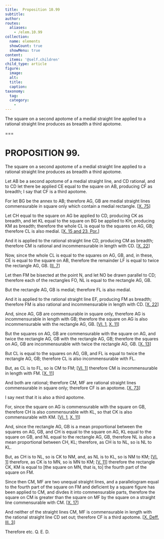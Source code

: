 ```yaml
---
title:  Proposition 10.99
subtitle: 
author:
routes:
  aliases:
    - /elem.10.99
collection:
  name: elements
  showCount: true
  showMenu: true
content:
  items: '@self.children'
child_type: article
figure:
  image:
  alt:
  title:
  caption:
taxonomy:
  tag:
  category:
    - 
---
```


<p><hi rend="ital">The square on a second apotome of a medial straight line applied to a rational straight line produces as breadth a third apotome</hi>. </p>

===

<h1>PROPOSITION 99.</h1>
<p><span class="ital">The square on a second apotome of a medial straight line applied to a rational straight line produces as breadth a third apotome</span>. </p>

<p>Let <span class="ital">AB</span> be a second apotome of a medial straight line, and <span class="ital">CD</span> rational, and to <span class="ital">CD</span> let there be applied <span class="ital">CE</span> equal to the square on <span class="ital">AB</span>, producing <span class="ital">CF</span> as breadth; I say that <span class="ital">CF</span> is a third apotome. 
      </p>

<p>For let <span class="ital">BG</span> be the annex to <span class="ital">AB</span>; therefore <span class="ital">AG</span>, <span class="ital">GB</span> are medial straight lines commensurable in square only which contain a medial rectangle. [<a href="/elem.10.75">X. 75</a>] </p>

<p>Let <span class="ital">CH</span> equal to the square on <span class="ital">AG</span> be applied to <span class="ital">CD</span>, producing <span class="ital">CK</span> as breadth, and let <span class="ital">KL</span> equal to the square on <span class="ital">BG</span> be applied to <span class="ital">KH</span>, producing <span class="ital">KM</span> as breadth; therefore the whole <span class="ital">CL</span> is equal to the squares on <span class="ital">AG</span>, <span class="ital">GB</span>; therefore <span class="ital">CL</span> is also medial. [<a href="/elem.10.15 elem.10.23.p.1">X. 15 and 23, Por.</a>] </p>

<p>And it is applied to the rational straight line <span class="ital">CD</span>, producing <span class="ital">CM</span> as breadth; therefore <span class="ital">CM</span> is rational and incommensurable in length with <span class="ital">CD</span>. [<a href="/elem.10.22">X. 22</a>] </p>

<p>Now, since the whole <span class="ital">CL</span> is equal to the squares on <span class="ital">AG</span>, <span class="ital">GB</span>, and, in these, <span class="ital">CE</span> is equal to the square on <span class="ital">AB</span>, therefore the remainder <span class="ital">LF</span> is equal to twice the rectangle <span class="ital">AG</span>, <span class="ital">GB</span>. [<a href="/elem.2.7">II. 7</a>] </p>

<p>Let then <span class="ital">FM</span> be bisected at the point <span class="ital">N</span>, and let <span class="ital">NO</span> be drawn parallel to <span class="ital">CD</span>; therefore each of the rectangles <span class="ital">FO</span>, <span class="ital">NL</span> is equal to the rectangle <span class="ital">AG</span>, <span class="ital">GB</span>. <pb n="219"/></p>

<p>But the rectangle <span class="ital">AG</span>, <span class="ital">GB</span> is medial; therefore <span class="ital">FL</span> is also medial. </p>

<p>And it is applied to the rational straight line <span class="ital">EF</span>, producing <span class="ital">FM</span> as breadth; therefore <span class="ital">FM</span> is also rational and incommensurable in length with <span class="ital">CD</span>. [<a href="/elem.10.22">X. 22</a>] </p>

<p>And, since <span class="ital">AG</span>, <span class="ital">GB</span> are commensurable in square only, therefore <span class="ital">AG</span> is incommensurable in length with <span class="ital">GB</span>; therefore the square on <span class="ital">AG</span> is also incommensurable with the rectangle <span class="ital">AG</span>, <span class="ital">GB</span>. [<a href="/elem.6.1">VI. 1</a>, <a href="/elem.10.11">X. 11</a>] </p>

<p>But the squares on <span class="ital">AG</span>, <span class="ital">GB</span> are commensurable with the square on <span class="ital">AG</span>, and twice the rectangle <span class="ital">AG</span>, <span class="ital">GB</span> with the rectangle <span class="ital">AG</span>, <span class="ital">GB</span>; therefore the squares on <span class="ital">AG</span>, <span class="ital">GB</span> are incommensurable with twice the rectangle <span class="ital">AG</span>, <span class="ital">GB</span>. [<a href="/elem.10.13">X. 13</a>] </p>

<p>But <span class="ital">CL</span> is equal to the squares on <span class="ital">AG</span>, <span class="ital">GB</span>, and <span class="ital">FL</span> is equal to twice the rectangle <span class="ital">AG</span>, <span class="ital">GB</span>; therefore <span class="ital">CL</span> is also incommensurable with <span class="ital">FL</span>. </p>

<p>But, as <span class="ital">CL</span> is to <span class="ital">FL</span>, so is <span class="ital">CM</span> to <span class="ital">FM</span>; [<a href="/elem.6.1">VI. 1</a>] therefore <span class="ital">CM</span> is incommensurable in length with <span class="ital">FM</span>. [<a href="/elem.10.11">X. 11</a>] </p>

<p>And both are rational; therefore <span class="ital">CM</span>, <span class="ital">MF</span> are rational straight lines commensurable in square only; therefore <span class="ital">CF</span> is an apotome. [<a href="/elem.10.73">X. 73</a>] </p>

<p>I say next that it is also a third apotome. </p>

<p>For, since the square on <span class="ital">AG</span> is commensurable with the square on <span class="ital">GB</span>, therefore <span class="ital">CH</span> is also commensurable with <span class="ital">KL</span>, so that <span class="ital">CK</span> is also commensurable with <span class="ital">KM</span>. [<a href="/elem.6.1">VI. 1</a>, <a href="/elem.10.11">X. 11</a>] </p>

<p>And, since the rectangle <span class="ital">AG</span>, <span class="ital">GB</span> is a mean proportional between the squares on <span class="ital">AG</span>, <span class="ital">GB</span>, and <span class="ital">CH</span> is equal to the square on <span class="ital">AG</span>, <span class="ital">KL</span> equal to the square on <span class="ital">GB</span>, and <span class="ital">NL</span> equal to the rectangle <span class="ital">AG</span>, <span class="ital">GB</span>, therefore <span class="ital">NL</span> is also a mean proportional between <span class="ital">CH</span>, <span class="ital">KL</span>; therefore, as <span class="ital">CH</span> is to <span class="ital">NL</span>, so is <span class="ital">NL</span> to <span class="ital">KL</span>. <pb n="220"/></p>

<p>But, as <span class="ital">CH</span> is to <span class="ital">NL</span>, so is <span class="ital">CK</span> to <span class="ital">NM</span>, and, as <span class="ital">NL</span> is to <span class="ital">KL</span>, so is <span class="ital">NM</span> to <span class="ital">KM</span>; [<a href="/elem.6.1">VI. 1</a>] therefore, as <span class="ital">CK</span> is to <span class="ital">MN</span>, so is <span class="ital">MN</span> to <span class="ital">KM</span>; [<a href="/elem.5.11">V. 11</a>] therefore the rectangle <span class="ital">CK</span>, <span class="ital">KM</span> is equal to [the square on <span class="ital">MN</span>, that is, to] the fourth part of the square on <span class="ital">FM</span>. </p>

<p>Since then <span class="ital">CM</span>, <span class="ital">MF</span> are two unequal straight lines, and a parallelogram equal to the fourth part of the square on <span class="ital">FM</span> and deficient by a square figure has been applied to <span class="ital">CM</span>, and divdes it into commensurable parts, therefore the square on <span class="ital">CM</span> is greater than the square on <span class="ital">MF</span> by the square on a straight line commensurable with <span class="ital">CM</span>. [<a href="/elem.10.17">X. 17</a>] </p>

<p>And neither of the straight lines <span class="ital">CM</span>, <span class="ital">MF</span> is commensurable in length with the rational straight line <span class="ital">CD</span> set out; therefore <span class="ital">CF</span> is a third apotome. [<a href="/elem.10.def.3.3">X. Deff. III. 3</a>] </p>

<p>Therefore etc. Q. E. D.</p>
